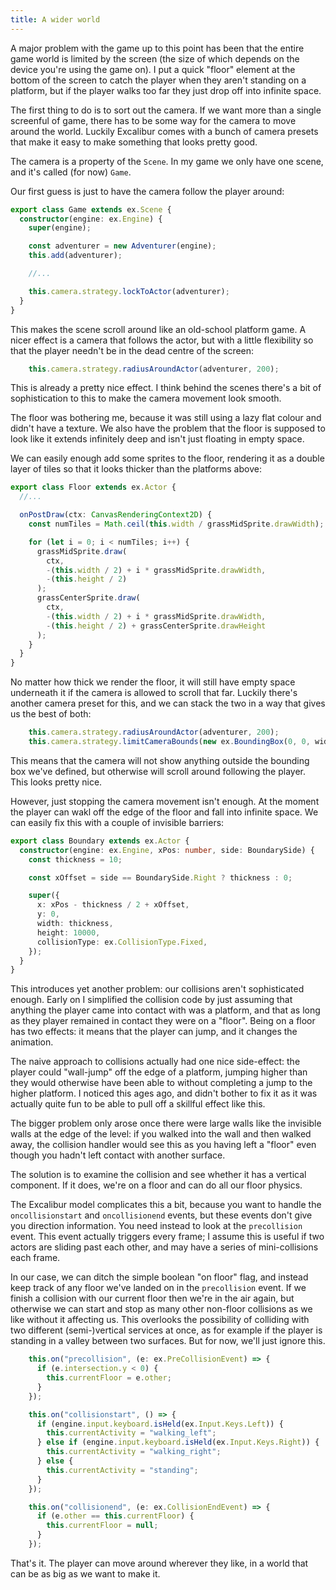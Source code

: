 ```yaml
---
title: A wider world
---
```


A major problem with the game up to this point has been that the entire game world is limited
by the screen (the size of which depends on the device you're using the game on). I put a quick
"floor" element at the bottom of the screen to catch the player when they aren't standing on a
platform, but if the player walks too far they just drop off into infinite space.

The first thing to do is to sort out the camera. If we want more than a single screenful of
game, there has to be some way for the camera to move around the world. Luckily Excalibur
comes with a bunch of camera presets that make it easy to make something that looks pretty good.

The camera is a property of the `Scene`. In my game we only have one scene, and it's called
(for now) `Game`.

Our first guess is just to have the camera follow the player around:

```typescript
export class Game extends ex.Scene {
  constructor(engine: ex.Engine) {
    super(engine);

    const adventurer = new Adventurer(engine);
    this.add(adventurer);

    //...

    this.camera.strategy.lockToActor(adventurer);
  }
}
```

This makes the scene scroll around like an old-school platform game. A nicer effect is
a camera that follows the actor, but with a little flexibility so that the player needn't
be in the dead centre of the screen:

```typescript
    this.camera.strategy.radiusAroundActor(adventurer, 200);
```

This is already a pretty nice effect. I think behind the scenes there's a bit of
sophistication to this to make the camera movement look smooth.

The floor was bothering me, because it was still using a lazy flat colour and didn't have a texture.
We also have the problem that the floor is supposed to look like it extends infinitely deep and
isn't just floating in empty space.

We can easily enough add some sprites to the floor, rendering it as a double layer of tiles so
that it looks thicker than the platforms above:

```typescript
export class Floor extends ex.Actor {
  //...

  onPostDraw(ctx: CanvasRenderingContext2D) {
    const numTiles = Math.ceil(this.width / grassMidSprite.drawWidth);

    for (let i = 0; i < numTiles; i++) {
      grassMidSprite.draw(
        ctx,
        -(this.width / 2) + i * grassMidSprite.drawWidth,
        -(this.height / 2)
      );
      grassCenterSprite.draw(
        ctx,
        -(this.width / 2) + i * grassMidSprite.drawWidth,
        -(this.height / 2) + grassCenterSprite.drawHeight
      );
    }
  }
}
```

No matter how thick we render the floor, it will still have empty space underneath
it if the camera is allowed to scroll that far. Luckily there's another camera
preset for this, and we can stack the two in a way that gives us the best of both:

```typescript
    this.camera.strategy.radiusAroundActor(adventurer, 200);
    this.camera.strategy.limitCameraBounds(new ex.BoundingBox(0, 0, width, engine.drawHeight + 100));
```

This means that the camera will not show anything outside the bounding box we've defined, but otherwise
will scroll around following the player. This looks pretty nice.

However, just stopping the camera movement isn't enough. At the moment the player can wakl off
the edge of the floor and fall into infinite space. We can easily fix this with a couple of
invisible barriers:

```typescript
export class Boundary extends ex.Actor {
  constructor(engine: ex.Engine, xPos: number, side: BoundarySide) {
    const thickness = 10;

    const xOffset = side == BoundarySide.Right ? thickness : 0;

    super({
      x: xPos - thickness / 2 + xOffset,
      y: 0,
      width: thickness,
      height: 10000,
      collisionType: ex.CollisionType.Fixed,
    });
  }
}
```

This introduces yet another problem: our collisions aren't sophisticated enough. Early on
I simplified the collision code by just assuming that anything the player came into contact
with was a platform, and that as long as they player remained in contact they were on a "floor".
Being on a floor has two effects: it means that the player can jump, and it changes the animation.

The naive approach to collisions actually had one nice side-effect: the player could "wall-jump" off
the edge of a platform, jumping higher than they would otherwise have been able to without completing
a jump to the higher platform. I noticed this ages ago, and didn't bother to fix it as it
was actually quite fun to be able to pull off a skillful effect like this.

The bigger problem only arose once there were large walls like the invisible walls at the edge of
the level: if you walked into the wall and then walked away, the collision handler would see
this as you having left a "floor" even though you hadn't left contact with another surface.

The solution is to examine the collision and see whether it has a vertical component. If it does,
we're on a floor and can do all our floor physics.

The Excalibur model complicates this a bit, because you want to handle the `oncollisionstart` and
`oncollisionend` events, but these events don't give you direction information. You need instead
to look at the `precollision` event. This event actually triggers every frame; I assume this is useful
if two actors are sliding past each other, and may have a series of mini-collisions each frame.

In our case, we can ditch the simple boolean "on floor" flag, and instead keep track of any floor we've
landed on in the `precollision` event. If we finish a collision with our current floor then we're in
the air again, but otherwise we can start and stop as many other non-floor collisions as we like
without it affecting us. This overlooks the possibility of colliding with two different (semi-)vertical
services at once, as for example if the player is standing in a valley between two surfaces.
But for now, we'll just ignore this.

```typescript
    this.on("precollision", (e: ex.PreCollisionEvent) => {
      if (e.intersection.y < 0) {
        this.currentFloor = e.other;
      }
    });

    this.on("collisionstart", () => {
      if (engine.input.keyboard.isHeld(ex.Input.Keys.Left)) {
        this.currentActivity = "walking_left";
      } else if (engine.input.keyboard.isHeld(ex.Input.Keys.Right)) {
        this.currentActivity = "walking_right";
      } else {
        this.currentActivity = "standing";
      }
    });

    this.on("collisionend", (e: ex.CollisionEndEvent) => {
      if (e.other == this.currentFloor) {
        this.currentFloor = null;
      }
    });
```

That's it. The player can move around wherever they like, in a world that can be as big as we want to make it.
